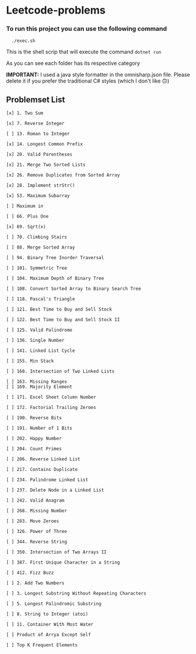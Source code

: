 # Leetcode-problems

### To run this project you can use the following command
```
  ./exec.sh
```

This is the shell scrip that will execute the command `dotnet run`

As you can see each folder has its respective category

**IMPORTANT:** I used a java style formatter in the omnisharp.json file.
Please delete it if you prefer the traditional C# styles (which I don't like 🙃) 

## Problemset List
    [x] 1. Two Sum
	
    [x] 7. Reverse Integer
	
    [ ] 13. Roman to Integer
	
    [x] 14. Longest Common Prefix
	
    [x] 20. Valid Parentheses
	
    [x] 21. Merge Two Sorted Lists
	
    [x] 26. Remove Duplicates from Sorted Array
	
    [x] 28. Implement strStr()
	
    [x] 53. Maximum Subarray

    [ ] Maximum in 
	
    [ ] 66. Plus One
	
    [x] 69. Sqrt(x)
	
    [ ] 70. Climbing Stairs
	
    [ ] 88. Merge Sorted Array
	
    [ ] 94. Binary Tree Inorder Traversal
	
    [ ] 101. Symmetric Tree
	
    [ ] 104. Maximum Depth of Binary Tree
	
    [ ] 108. Convert Sorted Array to Binary Search Tree
	
    [ ] 118. Pascal's Triangle
	
    [ ] 121. Best Time to Buy and Sell Stock
	
    [ ] 122. Best Time to Buy and Sell Stock II
	
    [ ] 125. Valid Palindrome
	
    [ ] 136. Single Number
	
    [ ] 141. Linked List Cycle
	
    [ ] 155. Min Stack
	
    [ ] 160. Intersection of Two Linked Lists
	
    [ ] 163. Missing Ranges
    [ ] 169. Majority Element
	
    [ ] 171. Excel Sheet Column Number
	
    [ ] 172. Factorial Trailing Zeroes
	
    [ ] 190. Reverse Bits
	
    [ ] 191. Number of 1 Bits
	
    [ ] 202. Happy Number
	
    [ ] 204. Count Primes
	
    [ ] 206. Reverse Linked List
	
    [ ] 217. Contains Duplicate
	
    [ ] 234. Palindrome Linked List
	
    [ ] 237. Delete Node in a Linked List
	
    [ ] 242. Valid Anagram
	
    [ ] 268. Missing Number
	
    [ ] 283. Move Zeroes
	
    [ ] 326. Power of Three
	
    [ ] 344. Reverse String
	
    [ ] 350. Intersection of Two Arrays II
	
    [ ] 387. First Unique Character in a String
	
    [ ] 412. Fizz Buzz
	
    [ ] 2. Add Two Numbers
	
    [ ] 3. Longest Substring Without Repeating Characters
	
    [ ] 5. Longest Palindromic Substring
	
    [ ] 8. String to Integer (atoi)
	
    [ ] 11. Container With Most Water

    [ ] Product of Arrya Except Self

    [ ] Top K Frequent Elements
	